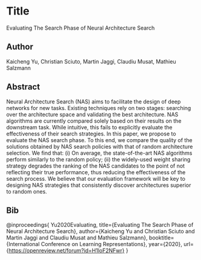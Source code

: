 # Title
Evaluating The Search Phase of Neural Architecture Search

## Author
Kaicheng Yu, Christian Sciuto, Martin Jaggi, Claudiu Musat, Mathieu Salzmann

## Abstract
Neural Architecture Search (NAS) aims to facilitate the design of deep networks for new tasks. Existing techniques rely on two stages: searching over the architecture space and validating the best architecture. NAS algorithms are currently compared solely based on their results on the downstream task. While intuitive, this fails to explicitly evaluate the effectiveness of their search strategies. In this paper, we propose to evaluate the NAS search phase.
To this end, we compare the quality of the solutions obtained by NAS search policies with that of random architecture selection. We find that: (i) On average, the state-of-the-art NAS algorithms perform similarly to the random policy; (ii) the widely-used weight sharing strategy degrades the ranking of the NAS candidates to the point of not reflecting their true performance, thus reducing the effectiveness of the search process.
We believe that our evaluation framework will be key to designing NAS strategies that consistently discover architectures superior to random ones.

## Bib
@inproceedings{
Yu2020Evaluating,
title={Evaluating The Search Phase of Neural Architecture Search},
author={Kaicheng Yu and Christian Sciuto and Martin Jaggi and Claudiu Musat and Mathieu Salzmann},
booktitle={International Conference on Learning Representations},
year={2020},
url={https://openreview.net/forum?id=H1loF2NFwr}
}